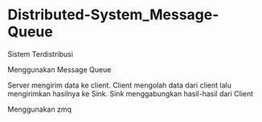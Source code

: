 # Distributed-System_Message-Queue
Sistem Terdistribusi

Menggunakan Message Queue

Server mengirim data ke client. Client mengolah data dari client lalu mengirimkan hasilnya ke Sink. Sink menggabungkan hasil-hasil dari Client

Menggunakan zmq
